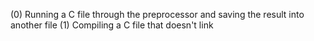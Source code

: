 (0) Running a C file through the preprocessor and saving the result into another file
(1) Compiling a C file that doesn't link
